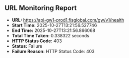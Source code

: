 ## URL Monitoring Report

- **URL:** https://api-gw1-prod1.fisglobal.com/gw/v1/health
- **Start Time:** 2025-10-27T13:21:56.527746
- **End Time:** 2025-10-27T13:21:56.866068
- **Total Time Taken:** 0.338322 seconds
- **HTTP Status Code:** 403
- **Status:** Failure
- **Failure Reason:** HTTP Status Code: 403

